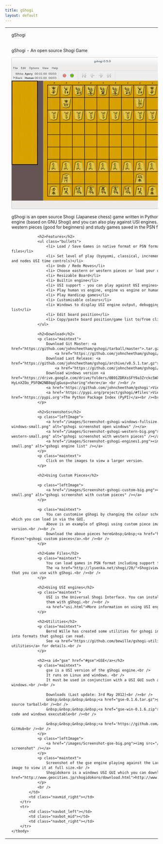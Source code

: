 ```yaml
---
title: gShogi
layout: default
---
```


<table class="content">
    <tbody>
        <tr>
            <td class="navtop_left"></td>
            <td class="navtop_mid">
                <p style="float: left;">gShogi</p>
            </td>
            <td class="navtop_right"></td>
        </tr>
        <tr>
            <td class="navmid_left"></td>
            <td id="contentId" class="content_mid">      
                <p class="header">gShogi - An open source Shogi Game</p>        	    	    
	            <p class="centeredImage">
                    <a href="/images/Screenshot-gshogi-fullsize.png"> <img src="/images/Screenshot-gshogi-big.png" alt="gshogi screenshot" /></a>        
                </p>
                <p class="maintext"> 	    
	                gShogi is an open source Shogi (Japanese chess) game written in Python 3 and C for GTK 3 desktops. 
                    It has a built in engine (based on GNU Shogi) and you can also play against USI engines.
                    You can play handicap games and use western pieces (good for beginners) and study games saved
                    in the PSN format.            
                </p> 
 
                <h2>Features</h2>           
                <ul class="bullets">            
                    <li> Load / Save Games in native format or PSN format including support for reading multi-game files</li>           
                    <li> Set level of play (byoyomi, classical, incremental, fixed time per move, depth, infinite and nodes USI time controls)</li>
                    <li> Undo / Redo Moves</li> 
                    <li> Choose eastern or western pieces or load your own custom pieces</li>              
                    <li> Resizable Board</li>
                    <li> Builtin engine</li> 
                    <li> USI support - you can play against USI engines</li>
                    <li> Play human vs engine, engine vs engine or human vs human</li> 
                    <li> Play Handicap games</li>
                    <li> Customisable colours</li>
                    <li> Windows to display USI engine output, debugging info, move list, comments and game list</li>
                    <li> Edit board position</li>
                    <li> Copy/paste board position/game list to/from clipboard</li>        
                </ul>          
          
                <h2>Download</h2>
                <p class="maintext">
	                Download Git Master: <a href="https://github.com/johncheetham/gshogi/tarball/master">.tar.gz</a> &nbsp;&nbsp; 
                        <a href="https://github.com/johncheetham/gshogi/zipball/master">.zip</a><br /><br />
	                Download Last Release: <a href="https://github.com/johncheetham/gshogi/archive/v0.5.1.tar.gz">.tar.gz</a> &nbsp;&nbsp;
                        <a href="https://github.com/johncheetham/gshogi/archive/v0.5.1.zip">.zip</a><br /><br />
                    Download windows version <a href="https://drive.google.com/drive/folders/0B91ZDRXsSFY9a3Zrckc5WXRjcms?resourcekey=0-HyLnXZOo_P5FQW2NB8qqlg&usp=sharing">here</a> <br /><br />      
                    <a href='https://github.com/johncheetham/gshogi'>View project</a> on GitHub<br /><br />
                    <a href='https://pypi.org/project/gshogi/#files'>View files</a> on <a href='https://pypi.org'>The Python Package Index (PyPI)</a><br /><br />               
                </p>       

                <h2>Screenshots</h2>          
                <p class="leftImage">        
                    <a href="/images/Screenshot-gshogi-windows-fullsize.png"><img src="/images/Screenshot-gshogi-windows-small.png" alt="gshogi screenshot open windows" /></a> 
                    <a href="/images/Screenshot-gshogi-western-big.png"><img src="/images/Screenshot-gshogi-western-small.png" alt="gshogi screenshot with western pieces" /></a>
                    <a href="/images/Screenshot-gshogi-engines1.png"><img src="/images/Screenshot-gshogi-engines1-small.png" alt="gshogi engine list" /></a>              
                </p>
                <p class="maintext">  
                    Click on the images to view a larger version.
                </p>

                <h2>Using Custom Pieces</h2>        

                <p class="leftImage">
                    <a href="/images/Screenshot-gshogi-custom-big.png"><img src="/images/Screenshot-gshogi-custom-small.png" alt="gshogi screenshot with custom pieces" /></a> 
                </p>

                <p class="maintext">  
                    You can customise gShogi by changing the colour scheme and by creating your own piece images which you can load in via the GUI.
                    Above is an example of gShogi using custom piece images. Click on the image to view a larger version.<br /><br />
                    Download the above pieces here&nbsp;&nbsp;<a href="https://github.com/bewille/Gshogi-Pieces">gshogi custom pieces</a>.<br /><br />                      
                </p>

                <h2>Game Files</h2> 
                <p class="maintext">
                    You can load games in PSN format including support for multi-game files.<br />
                    The <a href="http://lysenka.net/shogi/20/">Shogiviewer</a> website contains a games collection that you can use with gShogi.<br /><br />    
                </p>
 
                <h2>Using USI engines</h2>
                <p class="maintext"> 
                    USI is the Universal Shogi Interface. You can install USI engines and use
                    them with gShogi.<br /><br />
                    <a href="usi.html">More information on using USI engines with gShogi</a>.
                </p>
        
                <h2>Utilities</h2>
                <p class="maintext">
                    Bernd Wille has created some utilities for gshogi including converting kif, psn and ascii files into formats that gshogi can read.
                    See <a href="https://github.com/bewille/gshogi-utilities">https://github.com/bewille/gshogi-utilities</a> for details.<br />
                </p>
        
                <h2><a id="gse" href="#gse">GSE</a></h2>        
                <p class="maintext"> 
                    gse is a USI version of the gShogi engine.<br />
                    It runs on Linux and windows. <br />
                    It must be used in conjunction with a USI GUI such as gShogi on Linux or shogidokoro on windows.<br /><br />                

                    Downloads (Last update: 3rd May 2012)<br /><br />        
	                &nbsp;&nbsp;&nbsp;&nbsp;<a href="gse-0.1.6.tar.gz">gse-0.1.6.tar.gz</a> &nbsp;&nbsp;Linux source tarball<br /><br />
                    &nbsp;&nbsp;&nbsp;&nbsp;<a href="gse-win-0.1.6.zip">gse-win-0.1.6.zip</a> &nbsp;&nbsp;source code and windows executable<br /><br />

                    &nbsp;&nbsp;&nbsp;&nbsp;<a href='https://github.com/johncheetham/gse'>View project</a> on GitHub<br /><br />
                </p>
                <p class="leftImage">        
                    <a href="/images/Screenshot-gse-big.png"><img src="/images/Screenshot-gse.png" alt="gse screenshot" /></a>         
                </p> 
                <p class="maintext"> 
                    Screenshot of the gse engine playing against the Laramie engine on shogidokoro. Click on the image to view it at full size.<br />
                    Shogidokoro is a windows USI GUI which you can download from <a href="http://www.geocities.jp/shogidokoro/download.html">http://www.geocities.jp/shogidokoro/download.html</a>.          
                </p>
                <br />         
            </td>
            <td class="navmid_right"></td>
        </tr>
        <tr>
            <td class="navbot_left"></td>
            <td class="navbot_mid"></td>
            <td class="navbot_right"></td>
        </tr>
    </tbody>
</table>

